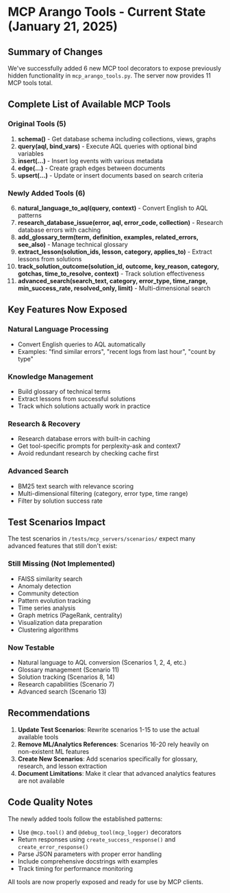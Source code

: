 # MCP Arango Tools - Current State (January 21, 2025)

## Summary of Changes

We've successfully added 6 new MCP tool decorators to expose previously hidden functionality in `mcp_arango_tools.py`. The server now provides 11 MCP tools total.

## Complete List of Available MCP Tools

### Original Tools (5)
1. **schema()** - Get database schema including collections, views, graphs
2. **query(aql, bind_vars)** - Execute AQL queries with optional bind variables
3. **insert(...)** - Insert log events with various metadata
4. **edge(...)** - Create graph edges between documents
5. **upsert(...)** - Update or insert documents based on search criteria

### Newly Added Tools (6)
6. **natural_language_to_aql(query, context)** - Convert English to AQL patterns
7. **research_database_issue(error, aql, error_code, collection)** - Research database errors with caching
8. **add_glossary_term(term, definition, examples, related_errors, see_also)** - Manage technical glossary
9. **extract_lesson(solution_ids, lesson, category, applies_to)** - Extract lessons from solutions
10. **track_solution_outcome(solution_id, outcome, key_reason, category, gotchas, time_to_resolve, context)** - Track solution effectiveness
11. **advanced_search(search_text, category, error_type, time_range, min_success_rate, resolved_only, limit)** - Multi-dimensional search

## Key Features Now Exposed

### Natural Language Processing
- Convert English queries to AQL automatically
- Examples: "find similar errors", "recent logs from last hour", "count by type"

### Knowledge Management
- Build glossary of technical terms
- Extract lessons from successful solutions
- Track which solutions actually work in practice

### Research & Recovery
- Research database errors with built-in caching
- Get tool-specific prompts for perplexity-ask and context7
- Avoid redundant research by checking cache first

### Advanced Search
- BM25 text search with relevance scoring
- Multi-dimensional filtering (category, error type, time range)
- Filter by solution success rate

## Test Scenarios Impact

The test scenarios in `/tests/mcp_servers/scenarios/` expect many advanced features that still don't exist:

### Still Missing (Not Implemented)
- FAISS similarity search
- Anomaly detection
- Community detection
- Pattern evolution tracking
- Time series analysis
- Graph metrics (PageRank, centrality)
- Visualization data preparation
- Clustering algorithms

### Now Testable
- Natural language to AQL conversion (Scenarios 1, 2, 4, etc.)
- Glossary management (Scenario 11)
- Solution tracking (Scenarios 8, 14)
- Research capabilities (Scenario 7)
- Advanced search (Scenario 13)

## Recommendations

1. **Update Test Scenarios**: Rewrite scenarios 1-15 to use the actual available tools
2. **Remove ML/Analytics References**: Scenarios 16-20 rely heavily on non-existent ML features
3. **Create New Scenarios**: Add scenarios specifically for glossary, research, and lesson extraction
4. **Document Limitations**: Make it clear that advanced analytics features are not available

## Code Quality Notes

The newly added tools follow the established patterns:
- Use `@mcp.tool()` and `@debug_tool(mcp_logger)` decorators
- Return responses using `create_success_response()` and `create_error_response()`
- Parse JSON parameters with proper error handling
- Include comprehensive docstrings with examples
- Track timing for performance monitoring

All tools are now properly exposed and ready for use by MCP clients.